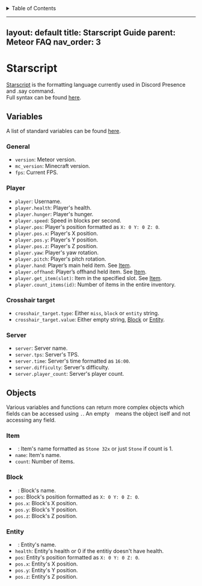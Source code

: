 <!-- START doctoc generated TOC please keep comment here to allow auto update -->
<!-- DON'T EDIT THIS SECTION, INSTEAD RE-RUN doctoc TO UPDATE -->
<details>
<summary>Table of Contents</summary>

  - [layout: default
title: Starscript Guide
parent: Meteor FAQ
nav_order: 3](#layout-default%0Atitle-starscript-guide%0Aparent-meteor-faq%0Anav_order-3)
- [Starscript](#starscript)
  - [Variables](#variables)
    - [General](#general)
    - [Player](#player)
    - [Crosshair target](#crosshair-target)
    - [Server](#server)
  - [Objects](#objects)
    - [Item](#item)
    - [Block](#block)
    - [Entity](#entity)

</details>
<!-- END doctoc generated TOC please keep comment here to allow auto update -->

---
layout: default
title: Starscript Guide
parent: Meteor FAQ
nav_order: 3
---

# Starscript
[Starscript](https://github.com/MeteorDevelopment/starscript) is the formatting language currently used in Discord Presence and .say command.  
Full syntax can be found [here](https://github.com/MeteorDevelopment/starscript/wiki).

## Variables
A list of standard variables can be found [here](https://github.com/MeteorDevelopment/starscript/wiki#standard-variables).

### General
- `version`: Meteor version.
- `mc_version`: Minecraft version.
- `fps`: Current FPS.

### Player
- `player`: Username.
- `player.health`: Player's health.
- `player.hunger`: Player's hunger.
- `player.speed`: Speed in blocks per second.
- `player.pos`: Player's position formatted as `X: 0 Y: 0 Z: 0`.
- `player.pos.x`: Player's X position.
- `player.pos.y`: Player's Y position.
- `player.pos.z`: Player's Z position.
- `player.yaw`: Player's yaw rotation.
- `player.pitch`: Player's pitch rotation.
- `player.hand`: Player’s main held item. See [Item](https://github.com/MeteorDevelopment/meteor-client/wiki/Starscript#item).
- `player.offhand`: Player’s offhand held item. See [Item](https://github.com/MeteorDevelopment/meteor-client/wiki/Starscript#item).
- `player.get_item(slot)`: Item in the specified slot. See [Item](https://github.com/MeteorDevelopment/meteor-client/wiki/Starscript#item).
- `player.count_items(id)`: Number of items in the entire inventory.

### Crosshair target
- `crosshair_target.type`: Either `miss`, `block` or `entity` string.
- `crosshair_target.value`: Either empty string, [Block](https://github.com/MeteorDevelopment/meteor-client/wiki/Starscript#block) or [Entity](https://github.com/MeteorDevelopment/meteor-client/wiki/Starscript#entity).

### Server
- `server`: Server name.
- `server.tps`: Server's TPS.
- `server.time`: Server's time formatted as `16:00`.
- `server.difficulty`: Server's difficulty.
- `server.player_count`: Server's player count.

## Objects
Various variables and functions can return more complex objects which fields can be accessed using `.`. An empty ` ` means the object iself and not accessing any field.

### Item
- ` `: Item's name formatted as `Stone 32x` or just `Stone` if count is 1.
- `name`: Item's name.
- `count`: Number of items.

### Block
- ` `: Block's name.
- `pos`: Block's position formatted as `X: 0 Y: 0 Z: 0`.
- `pos.x`: Block's X position.
- `pos.y`: Block's Y position.
- `pos.z`: Block's Z position.

### Entity
- ` `: Entity's name.
- `health`: Entity's health or 0 if the entitiy doesn't have health.
- `pos`: Entity's position formatted as `X: 0 Y: 0 Z: 0`.
- `pos.x`: Entity's X position.
- `pos.y`: Entity's Y position.
- `pos.z`: Entity's Z position.